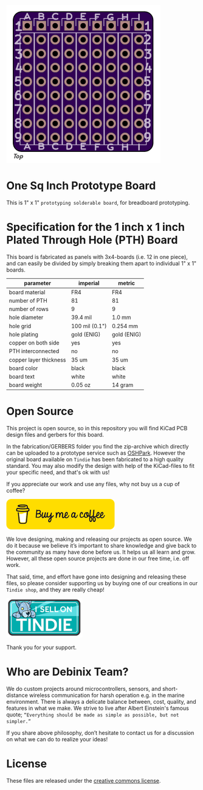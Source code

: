 ![prototyping solderable board](./images/brd-topside.png)

# One Sq Inch Prototype Board

This is 1" x 1" `prototyping solderable board`, for breadboard prototyping.



# Specification for the 1 inch x 1 inch Plated Through Hole (PTH) Board

This board is fabricated as panels with 3x4-boards (i.e. 12 in one piece), and can easily be divided by simply breaking them apart to individual 1" x 1" boards.

| parameter | imperial | metric |
| -----------|-------|------|
| board material | FR4 | FR4 |
| number of PTH | 81 | 81 |
| number of rows | 9 | 9 |
| hole diameter | 39.4 mil | 1.0 mm |
| hole grid | 100 mil (0.1") | 0.254 mm |
| hole plating | gold (ENIG) | gold (ENIG) |
| copper on both side | yes | yes |
| PTH interconnected | no | no |
| copper layer thickness | 35 um | 35 um |
| board color | black | black |
| board text | white | white |
| board weight | 0.05 oz | 14 gram |

# Open Source

This project is open source, so in this repository you will find KiCad PCB design files and gerbers for this board.

In the fabrication/GERBERS folder you find the zip-archive which directly can be uploaded to a prototype service such as [OSHPark](https://oshpark.com). However the original board available on `Tindie` has been fabricated to a high quality standard. You may also modify the design with help of the KiCad-files to fit your specific need, and that's ok with us!

If you appreciate our work and use any files, why not buy us a cup of coffee?

[![Buy me a cup of coffee](./images/bmc-button-small.png)](https://buymeacoffee.com/debinixteam/)

We love designing, making and releasing our projects as open source. We do it because we believe it’s important to share knowledge and give back to the community as many have done before us. It helps us all learn and grow. However, all these open source projects are done in our free time, i.e. off work.

That said, time, and effort have gone into designing and releasing these files, so please consider supporting us by buying one of our creations in our `Tindie shop`, and they are really cheap!

[![Tindie](./images/tindie-small.png)](https://www.tindie.com/stores/debinix/)

Thank you for your support.

# Who are Debinix Team?

We do custom projects around microcontrollers, sensors, and short-distance wireless communication for harsh operation e.g. in the marine environment.
There is always a delicate balance between, cost, quality, and features in what we make. We strive to live after Albert Einstein's famous quote; `“Everything should be made as simple as possible, but not simpler.”`

If you share above philosophy, don’t hesitate to contact us for a discussion on what we can do to realize your ideas!

# License

These files are released under the [creative commons license](LICENSE.md).
